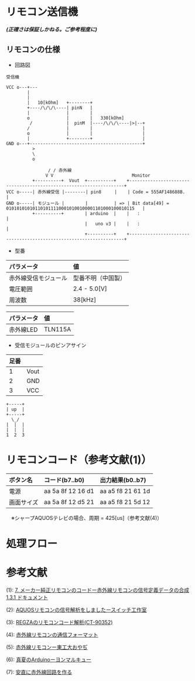 # リモコン送信機
***(正確さは保証しかねる。ご参考程度に)***
## リモコンの仕様
- 回路図

```
受信機

VCC o---+---
        |
        |
        |   10[kOhm]   +--------+
        +----/\/\/\----| pinN   |
        |              |        |
        o              |        |   330[kOhm]
         /             |  pinM  |----/\/\/\----|>|--+
        /              |        |                   |
        o              |        |                   |
        |              +--------+                   |
GND o---+-------------------------------------------+
          >
          \
          o
          
                / / 赤外線
               V V                              Monitor
          +----------+  Vout  +----------+    +--------------------------------------------------------------------+
VCC o-----| 赤外線受信 |--------| pin8     |    | Code = 555AF148688B.                                               |
GND o-----| モジュール |        |          | => | Bit data[49] = 0101010101011010111100010100100001101000100010115   |
          +----------+        | arduino  |    |   :                                                                |
                              |   uno v3 |    |   :                                                                |
                              +----------+    +--------------------------------------------------------------------+
```

- 型番

|パラメータ|値|
|:-|:-|
|赤外線受信モジュール|型番不明（中国製）|
|電圧範囲|2.4 - 5.0[V]|
|周波数|38[kHz]|

|パラメータ|値|
|:-|:-|
|赤外線LED|TLN115A|


- 受信モジュールのピンアサイン

|足番||
|:-|:-|
|1|Vout|
|2|GND|
|3|VCC|

```
+-----+
| up  |
+-----+
  \_/
|  |  |
|  |  |
1  2  3
```

# リモコンコード（参考文献(1)）
|ボタン名|コード(b7..b0)|出力結果(b0..b7)|
|:-|:-|:-|
|電源|aa 5a 8f 12 16 d1|aa a5 f8 21 61 1d| 55 5a f1 48 68 8b|
|画面サイズ|aa 5a 8f 12 d5 21|aa a5 f8 21 5d 12|55 5a f1 48 ab 84|

　※シャープAQUOSテレビの場合、周期 = 425[us]（参考文献(4)）

# 処理フロー

# 参考文献

(1): [7. メーカー純正リモコンのコードー赤外線リモコンの信号定義データの合成 1.3.1 ドキュメント](http://shrkn65.nobody.jp/remocon/database.html)

(2): [AQUOSリモコンの信号解析をしましたースイッチ工作室](https://ameblo.jp/ohanashi555/entry-11882737031.html)

(3): [REGZAのリモコンコード解析(CT-90352)](http://www.gatelink.co.jp/hw/etc/regzaremo/index.html)

(4): [赤外線リモコンの通信フォーマット](http://elm-chan.org/docs/ir_format.html)

(5): [赤外線リモコンー東工大おやぢ](https://ameblo.jp/aoijf2/entry-11261684880.html)

(6): [真夏のArduinoーヨンマルキュー](https://4009.jp/post/2016-08-23-summer/)

(7): [安直に赤外線回路を作る](https://qiita.com/nanbuwks/items/57e6a6112d0459ca7810)
